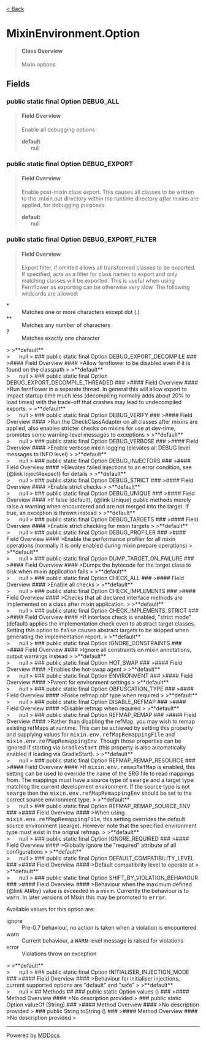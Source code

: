 [< Back](../README.md)
# MixinEnvironment.Option #
>#### Class Overview ####
>Mixin options
## Fields ##
### public static final Option DEBUG_ALL ###
>#### Field Overview ####
>Enable all debugging options
>
>**default**<br />
>&nbsp;&nbsp;&nbsp;&nbsp;&nbsp;&nbsp;null
>
### public static final Option DEBUG_EXPORT ###
>#### Field Overview ####
>Enable post-mixin class export. This causes all classes to be written
 to the .mixin.out directory within the runtime directory
 <em>after</em> mixins are applied, for debugging purposes.
>
>**default**<br />
>&nbsp;&nbsp;&nbsp;&nbsp;&nbsp;&nbsp;null
>
### public static final Option DEBUG_EXPORT_FILTER ###
>#### Field Overview ####
>Export filter, if omitted allows all transformed classes to be
 exported. If specified, acts as a filter for class names to export
 and only matching classes will be exported. This is useful when using
 Fernflower as exporting can be otherwise very slow. The following
 wildcards are allowed:
 
 <dl>
   <dt>*</dt><dd>Matches one or more characters except dot (.)</dd>
   <dt>**</dt><dd>Matches any number of characters</dd>
   <dt>?</dt><dd>Matches exactly one character</dd>
 </dl>
>
>**default**<br />
>&nbsp;&nbsp;&nbsp;&nbsp;&nbsp;&nbsp;null
>
### public static final Option DEBUG_EXPORT_DECOMPILE ###
>#### Field Overview ####
>Allow fernflower to be disabled even if it is found on the classpath
>
>**default**<br />
>&nbsp;&nbsp;&nbsp;&nbsp;&nbsp;&nbsp;null
>
### public static final Option DEBUG_EXPORT_DECOMPILE_THREADED ###
>#### Field Overview ####
>Run fernflower in a separate thread. In general this will allow
 export to impact startup time much less (decompiling normally adds
 about 20% to load times) with the trade-off that crashes may lead to
 undecompiled exports.
>
>**default**<br />
>&nbsp;&nbsp;&nbsp;&nbsp;&nbsp;&nbsp;null
>
### public static final Option DEBUG_VERIFY ###
>#### Field Overview ####
>Run the CheckClassAdapter on all classes after mixins are applied,
 also enables stricter checks on mixins for use at dev-time, promotes
 some warning-level messages to exceptions
>
>**default**<br />
>&nbsp;&nbsp;&nbsp;&nbsp;&nbsp;&nbsp;null
>
### public static final Option DEBUG_VERBOSE ###
>#### Field Overview ####
>Enable verbose mixin logging (elevates all DEBUG level messages to
 INFO level)
>
>**default**<br />
>&nbsp;&nbsp;&nbsp;&nbsp;&nbsp;&nbsp;null
>
### public static final Option DEBUG_INJECTORS ###
>#### Field Overview ####
>Elevates failed injections to an error condition, see
 {@link Inject#expect} for details
>
>**default**<br />
>&nbsp;&nbsp;&nbsp;&nbsp;&nbsp;&nbsp;null
>
### public static final Option DEBUG_STRICT ###
>#### Field Overview ####
>Enable strict checks
>
>**default**<br />
>&nbsp;&nbsp;&nbsp;&nbsp;&nbsp;&nbsp;null
>
### public static final Option DEBUG_UNIQUE ###
>#### Field Overview ####
>If false (default), {@link Unique} public methods merely raise a
 warning when encountered and are not merged into the target. If true,
 an exception is thrown instead
>
>**default**<br />
>&nbsp;&nbsp;&nbsp;&nbsp;&nbsp;&nbsp;null
>
### public static final Option DEBUG_TARGETS ###
>#### Field Overview ####
>Enable strict checking for mixin targets
>
>**default**<br />
>&nbsp;&nbsp;&nbsp;&nbsp;&nbsp;&nbsp;null
>
### public static final Option DEBUG_PROFILER ###
>#### Field Overview ####
>Enable the performance profiler for all mixin operations (normally it
 is only enabled during mixin prepare operations)
>
>**default**<br />
>&nbsp;&nbsp;&nbsp;&nbsp;&nbsp;&nbsp;null
>
### public static final Option DUMP_TARGET_ON_FAILURE ###
>#### Field Overview ####
>Dumps the bytecode for the target class to disk when mixin
 application fails
>
>**default**<br />
>&nbsp;&nbsp;&nbsp;&nbsp;&nbsp;&nbsp;null
>
### public static final Option CHECK_ALL ###
>#### Field Overview ####
>Enable all checks
>
>**default**<br />
>&nbsp;&nbsp;&nbsp;&nbsp;&nbsp;&nbsp;null
>
### public static final Option CHECK_IMPLEMENTS ###
>#### Field Overview ####
>Checks that all declared interface methods are implemented on a class
 after mixin application.
>
>**default**<br />
>&nbsp;&nbsp;&nbsp;&nbsp;&nbsp;&nbsp;null
>
### public static final Option CHECK_IMPLEMENTS_STRICT ###
>#### Field Overview ####
>If interface check is enabled, "strict mode" (default) applies the
 implementation check even to abstract target classes. Setting this
 option to <tt>false</tt> causes abstract targets to be skipped when
 generating the implementation report.
>
>**default**<br />
>&nbsp;&nbsp;&nbsp;&nbsp;&nbsp;&nbsp;null
>
### public static final Option IGNORE_CONSTRAINTS ###
>#### Field Overview ####
>Ignore all constraints on mixin annotations, output warnings instead
>
>**default**<br />
>&nbsp;&nbsp;&nbsp;&nbsp;&nbsp;&nbsp;null
>
### public static final Option HOT_SWAP ###
>#### Field Overview ####
>Enables the hot-swap agent
>
>**default**<br />
>&nbsp;&nbsp;&nbsp;&nbsp;&nbsp;&nbsp;null
>
### public static final Option ENVIRONMENT ###
>#### Field Overview ####
>Parent for environment settings
>
>**default**<br />
>&nbsp;&nbsp;&nbsp;&nbsp;&nbsp;&nbsp;null
>
### public static final Option OBFUSCATION_TYPE ###
>#### Field Overview ####
>Force refmap obf type when required
>
>**default**<br />
>&nbsp;&nbsp;&nbsp;&nbsp;&nbsp;&nbsp;null
>
### public static final Option DISABLE_REFMAP ###
>#### Field Overview ####
>Disable refmap when required
>
>**default**<br />
>&nbsp;&nbsp;&nbsp;&nbsp;&nbsp;&nbsp;null
>
### public static final Option REFMAP_REMAP ###
>#### Field Overview ####
>Rather than disabling the refMap, you may wish to remap existing
 refMaps at runtime. This can be achieved by setting this property and
 supplying values for <tt>mixin.env.refMapRemappingFile</tt> and
 <tt>mixin.env.refMapRemappingEnv</tt>. Though those properties can be
 ignored if starting via <tt>GradleStart</tt> (this property is also
 automatically enabled if loading via GradleStart).
>
>**default**<br />
>&nbsp;&nbsp;&nbsp;&nbsp;&nbsp;&nbsp;null
>
### public static final Option REFMAP_REMAP_RESOURCE ###
>#### Field Overview ####
>If <tt>mixin.env.remapRefMap</tt> is enabled, this setting can be
 used to override the name of the SRG file to read mappings from. The
 mappings must have a source type of <tt>searge</tt> and a target type
 matching the current development environment. If the source type is
 not <tt>searge</tt> then the <tt>mixin.env.refMapRemappingEnv</tt>
 should be set to the correct source environment type.
>
>**default**<br />
>&nbsp;&nbsp;&nbsp;&nbsp;&nbsp;&nbsp;null
>
### public static final Option REFMAP_REMAP_SOURCE_ENV ###
>#### Field Overview ####
>When using <tt>mixin.env.refMapRemappingFile</tt>, this setting
 overrides the default source environment (searge). However note that
 the specified environment type must exist in the orignal refmap.
>
>**default**<br />
>&nbsp;&nbsp;&nbsp;&nbsp;&nbsp;&nbsp;null
>
### public static final Option IGNORE_REQUIRED ###
>#### Field Overview ####
>Globally ignore the "required" attribute of all configurations
>
>**default**<br />
>&nbsp;&nbsp;&nbsp;&nbsp;&nbsp;&nbsp;null
>
### public static final Option DEFAULT_COMPATIBILITY_LEVEL ###
>#### Field Overview ####
>Default compatibility level to operate at
>
>**default**<br />
>&nbsp;&nbsp;&nbsp;&nbsp;&nbsp;&nbsp;null
>
### public static final Option SHIFT_BY_VIOLATION_BEHAVIOUR ###
>#### Field Overview ####
>Behaviour when the maximum defined {@link At#by} value is exceeded in
 a mixin. Currently the behaviour is to <tt>warn</tt>. In later
 versions of Mixin this may be promoted to <tt>error</tt>.
 
 <p>Available values for this option are:</p>
 
 <dl>
   <dt>ignore</dt>
   <dd>Pre-0.7 behaviour, no action is taken when a violation is
     encountered</dd>
   <dt>warn</dt>
   <dd>Current behaviour, a <tt>WARN</tt>-level message is raised for
     violations</dd>
   <dt>error</dt>
   <dd>Violations throw an exception</dd>
 </dl>
>
>**default**<br />
>&nbsp;&nbsp;&nbsp;&nbsp;&nbsp;&nbsp;null
>
### public static final Option INITIALISER_INJECTION_MODE ###
>#### Field Overview ####
>Behaviour for initialiser injections, current supported options are
 "default" and "safe"
>
>**default**<br />
>&nbsp;&nbsp;&nbsp;&nbsp;&nbsp;&nbsp;null
>
## Methods ##
### public static Option values () ###
>#### Method Overview ####
>No description provided
>
### public static Option valueOf (String) ###
>#### Method Overview ####
>No description provided
>
### public String toString () ###
>#### Method Overview ####
>No description provided
>

---
Powered by [MDDocs](https://github.com/VRCube/MDDocs)